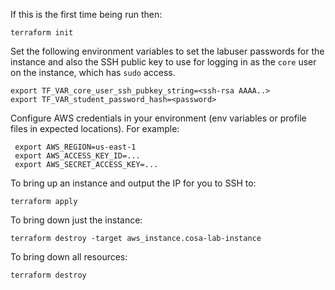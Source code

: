 
If this is the first time being run then:

```
terraform init
```

Set the following environment variables to set the labuser passwords for the instance and also the SSH public key to use for logging in as the `core` user on the instance, which has `sudo` access.

```
export TF_VAR_core_user_ssh_pubkey_string=<ssh-rsa AAAA..>
export TF_VAR_student_password_hash=<password>
```

Configure AWS credentials in your environment (env variables or profile files in expected locations). For example:

```
 export AWS_REGION=us-east-1
 export AWS_ACCESS_KEY_ID=...
 export AWS_SECRET_ACCESS_KEY=...
```

To bring up an instance and output the IP for you to SSH to:

```
terraform apply
```

To bring down just the instance:

```
terraform destroy -target aws_instance.cosa-lab-instance
```

To bring down all resources:

```
terraform destroy
```
